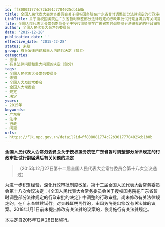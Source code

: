 ```yaml
---
id: ff808081774c72b30177704025cb1b0b
title: 全国人民代表大会常务委员会关于授权国务院在广东省暂时调整部分法律规定的行政审批试行期届满后有关问题的决定
LinkTitle: 关于授权国务院在广东省暂时调整部分法律规定的行政审批试行期届满后有关问题的决定（2015）
file: 全国人民代表大会常务委员会关于授权国务院在广东省暂时调整部分法律规定的行政审批试行期届满后有关问题的决定_ff808081774c72b30177704025cb1b0b.docx
author: 全国人民代表大会常务委员会
date: '2015-12-28'
publication_date: ''
effective_date: '2015-12-28'
status: 未知
group: 有关法律问题和重大问题的决定（部分）
categories:
- 法律
- 有关法律问题和重大问题的决定（部分）
tags:
- 全国人民代表大会常务委员会
- 未知
- 全国人大及其常委会
- 全国人大常委会
- 规定
- 决定
years:
- 2015年
keywords:
- 广东省
- 法律
- 行政
- 问题
urls:
- https://flk.npc.gov.cn/detail?id=ff808081774c72b30177704025cb1b0b
---
```


**全国人民代表大会常务委员会关于授权国务院在广东省暂时调整部分法律规定的行政审批试行期届满后有关问题的决定**

> （2015年12月27日第十二届全国人民代表大会常务委员会第十八次会议通过）

为进一步积累经验，深化行政审批制度改革，第十二届全国人民代表大会常务委员会第十八次会议决定：《全国人民代表大会常务委员会关于授权国务院在广东省暂时调整部分法律规定的行政审批的决定》中调整的行政审批，尚未修改有关法律规定的，在广东省继续试行。对实践证明可行的，由国务院提出修改有关法律的议案。2018年1月1日前未提出修改有关法律的议案的，恢复施行有关法律规定。

本决定自2015年12月28日起施行。
